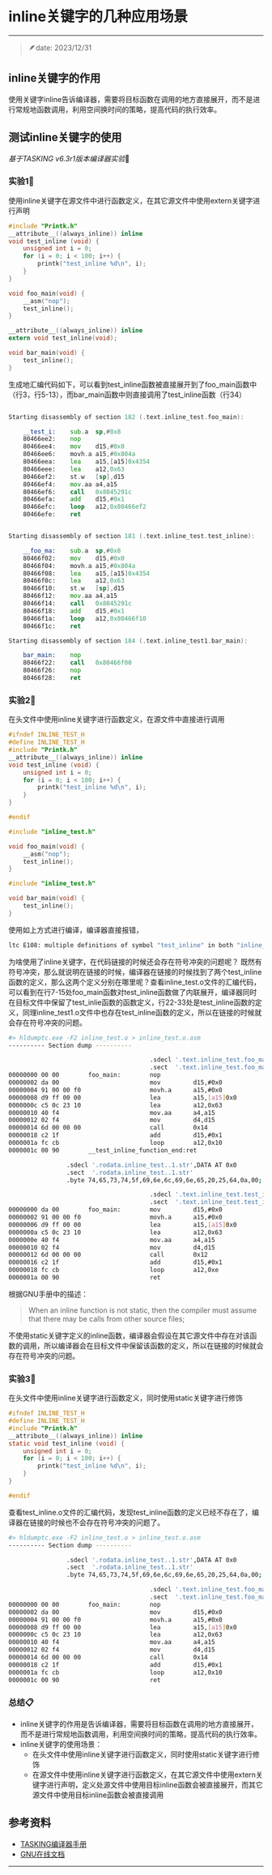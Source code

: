 # inline关键字的几种应用场景
---
> 🪶date: 2023/12/31  

## inline关键字的作用
使用关键字inline告诉编译器，需要将目标函数在调用的地方直接展开，而不是进行常规地函数调用，利用空间换时间的策略，提高代码的执行效率。

## 测试inline关键字的使用
*基于TASKING v6.3r1版本编译器实验*🚧

### 实验1🍥
使用inline关键字在源文件中进行函数定义，在其它源文件中使用extern关键字进行声明

```c title="inline_test.c" linenums="1"
#include "Printk.h"
__attribute__((always_inline)) inline
void test_inline (void) {
    unsigned int i = 0;
    for (i = 0; i < 100; i++) {
        printk("test_inline %d\n", i);
    }
}

void foo_main(void) {
    __asm("nop");
    test_inline();
}
```
```c title="inline_test1.c" linenums="1"
__attribute__((always_inline)) inline
extern void test_inline(void);

void bar_main(void) {
    test_inline();
}
```
生成地汇编代码如下，可以看到test_inline函数被直接展开到了foo_main函数中（行3，行5-13），而bar_main函数中则直接调用了test_inline函数（行34）

```asm title="inline_test.s" linenums="1" hl_lines="3 5-13 19-29 34"

Starting disassembly of section 182 (.text.inline_test.foo_main):

	__test_i:	 sub.a	sp,#0x8
	80466ee2:	 nop
	80466ee4:	 mov	d15,#0x0
	80466ee6:	 movh.a	a15,#0x804a
	80466eea:	 lea	a15,[a15]0x4354
	80466eee:	 lea	a12,0x63
	80466ef2:	 st.w	[sp],d15
	80466ef4:	 mov.aa	a4,a15
	80466ef6:	 call	0x8045291c
	80466efa:	 add	d15,#0x1
	80466efc:	 loop	a12,0x80466ef2
	80466efe:	 ret


Starting disassembly of section 181 (.text.inline_test.test_inline):

	__foo_ma:	 sub.a	sp,#0x8
	80466f02:	 mov	d15,#0x0
	80466f04:	 movh.a	a15,#0x804a
	80466f08:	 lea	a15,[a15]0x4354
	80466f0c:	 lea	a12,0x63
	80466f10:	 st.w	[sp],d15
	80466f12:	 mov.aa	a4,a15
	80466f14:	 call	0x8045291c
	80466f18:	 add	d15,#0x1
	80466f1a:	 loop	a12,0x80466f10
	80466f1c:	 ret

Starting disassembly of section 184 (.text.inline_test1.bar_main):

	bar_main:	 nop
	80466f22:	 call	0x80466f00
	80466f26:	 nop
	80466f28:	 ret

```
### 实验2🍥
在头文件中使用inline关键字进行函数定义，在源文件中直接进行调用

```c title="inline_test.h" linenums="1"
#ifndef INLINE_TEST_H
#define INLINE_TEST_H
#include "Printk.h"
__attribute__((always_inline)) inline
void test_inline (void) {
    unsigned int i = 0;
    for (i = 0; i < 100; i++) {
        printk("test_inline %d\n", i);
    }
}

#endif
```
```c title="inline_test.c" linenums="1"
#include "inline_test.h"

void foo_main(void) {
    __asm("nop");
    test_inline();
}
```
```c title="inline_test1.c" linenums="1"
#include "inline_test.h"

void bar_main(void) {
    test_inline();
}
```
使用如上方式进行编译，编译器直接报错，
    
```bash title="编译报错信息"
ltc E108: multiple definitions of symbol "test_inline" in both "inline_test1.o" and "inline_test.o"
```
为啥使用了inline关键字，在代码链接的时候还会存在符号冲突的问题呢？
既然有符号冲突，那么就说明在链接的时候，编译器在链接的时候找到了两个test_inline函数的定义，那么这两个定义分别在哪里呢？查看inline_test.o文件的汇编代码，可以看到在行7-15处foo_main函数对test_inline函数做了内联展开，编译器同时在目标文件中保留了test_inlie函数的函数定义，行22-33处是test_inline函数的定义，同理inline_test1.o文件中也存在test_inline函数的定义，所以在链接的时候就会存在符号冲突的问题。
```bash title="查看inline_test.o文件" linenums="1" hl_lines="7-15 22-33"
#> hldumptc.exe -F2 inline_test.o > inline_test.o.asm
---------- Section dump ----------

                                       .sdecl '.text.inline_test.foo_main', CODE AT 0x0
                                       .sect  '.text.inline_test.foo_main'
00000000 00 00        foo_main:        nop
00000002 da 00                         mov         d15,#0x0
00000004 91 00 00 f0                   movh.a      a15,#0x0
00000008 d9 ff 00 00                   lea         a15,[a15]0x0
0000000c c5 0c 23 10                   lea         a12,0x63
00000010 40 f4                         mov.aa      a4,a15
00000012 02 f4                         mov         d4,d15
00000014 6d 00 00 00                   call        0x14
00000018 c2 1f                         add         d15,#0x1
0000001a fc cb                         loop        a12,0x10
0000001c 00 90        __test_inline_function_end:ret

                .sdecl '.rodata.inline_test..1.str',DATA AT 0x0
                .sect  '.rodata.inline_test..1.str'
                .byte 74,65,73,74,5f,69,6e,6c,69,6e,65,20,25,64,0a,00; test_inline %d..

                                       .sdecl '.text.inline_test.test_inline', CODE AT 0x0
                                       .sect  '.text.inline_test.test_inline'
00000000 da 00        foo_main:        mov         d15,#0x0
00000002 91 00 00 f0                   movh.a      a15,#0x0
00000006 d9 ff 00 00                   lea         a15,[a15]0x0
0000000a c5 0c 23 10                   lea         a12,0x63
0000000e 40 f4                         mov.aa      a4,a15
00000010 02 f4                         mov         d4,d15
00000012 6d 00 00 00                   call        0x12
00000016 c2 1f                         add         d15,#0x1
00000018 fc cb                         loop        a12,0xe
0000001a 00 90                         ret
```
根据GNU手册中的描述：
> When an inline function is not static, then the compiler must assume that there may be calls from other source files;  

不使用static关键字定义的inline函数，编译器会假设在其它源文件中存在对该函数的调用，所以编译器会在目标文件中保留该函数的定义，所以在链接的时候就会存在符号冲突的问题。
### 实验3🍥
在头文件中使用inline关键字进行函数定义，同时使用static关键字进行修饰

```c title="inline_test.h" linenums="1"
#ifndef INLINE_TEST_H
#define INLINE_TEST_H
#include "Printk.h"
__attribute__((always_inline)) inline
static void test_inline (void) {
    unsigned int i = 0;
    for (i = 0; i < 100; i++) {
        printk("test_inline %d\n", i);
    }
}

#endif
```
查看test_inline.o文件的汇编代码，发现test_inline函数的定义已经不存在了，编译器在链接的时候也不会存在符号冲突的问题了。
```bash title="查看inline_test.o文件" linenums="1"
#> hldumptc.exe -F2 inline_test.o > inline_test.o.asm
---------- Section dump ----------

                .sdecl '.rodata.inline_test..1.str',DATA AT 0x0
                .sect  '.rodata.inline_test..1.str'
                .byte 74,65,73,74,5f,69,6e,6c,69,6e,65,20,25,64,0a,00; test_inline %d..

                                       .sdecl '.text.inline_test.foo_main', CODE AT 0x0
                                       .sect  '.text.inline_test.foo_main'
00000000 00 00        foo_main:        nop
00000002 da 00                         mov         d15,#0x0
00000004 91 00 00 f0                   movh.a      a15,#0x0
00000008 d9 ff 00 00                   lea         a15,[a15]0x0
0000000c c5 0c 23 10                   lea         a12,0x63
00000010 40 f4                         mov.aa      a4,a15
00000012 02 f4                         mov         d4,d15
00000014 6d 00 00 00                   call        0x14
00000018 c2 1f                         add         d15,#0x1
0000001a fc cb                         loop        a12,0x10
0000001c 00 90                         ret
```

### 总结📋
- inline关键字的作用是告诉编译器，需要将目标函数在调用的地方直接展开，而不是进行常规地函数调用，利用空间换时间的策略，提高代码的执行效率。
- inline关键字的使用场景：
    - 在头文件中使用inline关键字进行函数定义，同时使用static关键字进行修饰
    - 在源文件中使用inline关键字进行函数定义，在其它源文件中使用extern关键字进行声明，定义处源文件中使用目标inline函数会被直接展开，而其它源文件中使用目标inline函数会被直接调用

## 参考资料
- [TASKING编译器手册](https://www.tasking.com/support/tricore/ctc_user_guide_v6.2r1.pdf)
- [GNU在线文档](https://gcc.gnu.org/onlinedocs/gcc-6.1.0/gcc/Inline.html)

---